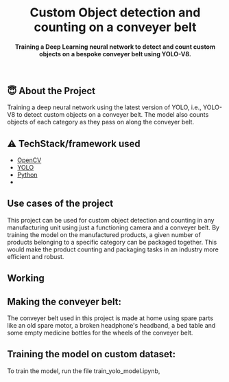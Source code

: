 <h1 align="center">Custom Object detection and counting on a conveyer belt</h1>

<div align= "center"> <h4>Training a Deep Learning neural network to detect and count custom objects on a bespoke conveyer belt using YOLO-V8.</h4>

 
</div>

&nbsp;&nbsp;&nbsp;&nbsp;&nbsp;&nbsp;&nbsp;&nbsp;&nbsp;&nbsp;&nbsp;&nbsp;&nbsp;&nbsp;&nbsp;&nbsp;&nbsp;&nbsp;&nbsp;&nbsp;&nbsp;&nbsp;&nbsp;&nbsp;&nbsp;&nbsp;&nbsp;&nbsp;&nbsp;&nbsp;

## :innocent: About the Project
Training a deep neural network using the latest version of YOLO, i.e., YOLO-V8 to detect custom objects on a conveyer belt. The model also counts objects of each category as they pass on along the conveyer belt. 

## :warning: TechStack/framework used

- [OpenCV](https://opencv.org/)
- [YOLO](https://github.com/ultralytics/ultralytics)
- [Python](https://www.python.org/)
- <!-- - [MobileNetV2](https://arxiv.org/abs/1801.04381) -->


## Use cases of the project
This project can be used for custom object detection and counting in any manufacturing unit using just a functioning camera and a conveyer belt. By training the model on the manufactured products, a given number of products belonging to a specific category can be packaged together. This would make the product counting and packaging tasks in an industry more efficient and robust. 

## Working
## Making the conveyer belt:
The conveyer belt used in this project is made at home using spare parts like an old spare motor, a broken headphone's headband, a bed table and some empty medicine bottles for the wheels of the conveyer belt.

## Training the model on custom dataset:
To train the model, run the file train_yolo_model.ipynb,





